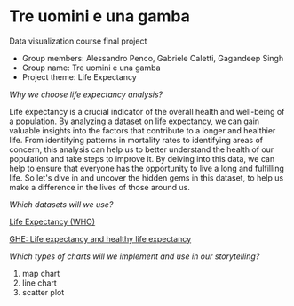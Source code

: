 # Tre uomini e una gamba
Data visualization course final project

- Group members: Alessandro Penco, Gabriele Caletti, Gagandeep Singh
- Group name: Tre uomini e una gamba
- Project theme: Life Expectancy


_Why we choose life expectancy analysis?_

Life expectancy is a crucial indicator of the overall health and well-being of a population. By analyzing a dataset on life expectancy, we can gain valuable insights into the factors that contribute to a longer and healthier life. From identifying patterns in mortality rates to identifying areas of concern, this analysis can help us to better understand the health of our population and take steps to improve it. By delving into this data, we can help to ensure that everyone has the opportunity to live a long and fulfilling life. So let's dive in and uncover the hidden gems in this dataset, to help us make a difference in the lives of those around us.

_Which datasets will we use?_

[Life Expectancy (WHO)]([url](https://www.kaggle.com/datasets/kumarajarshi/life-expectancy-who))

[GHE: Life expectancy and healthy life expectancy]([url](https://www.who.int/data/gho/data/themes/mortality-and-global-health-estimates/ghe-life-expectancy-and-healthy-life-expectancy))

_Which types of charts will we implement and use in our storytelling?_
1. map chart
2. line chart
3. scatter plot

